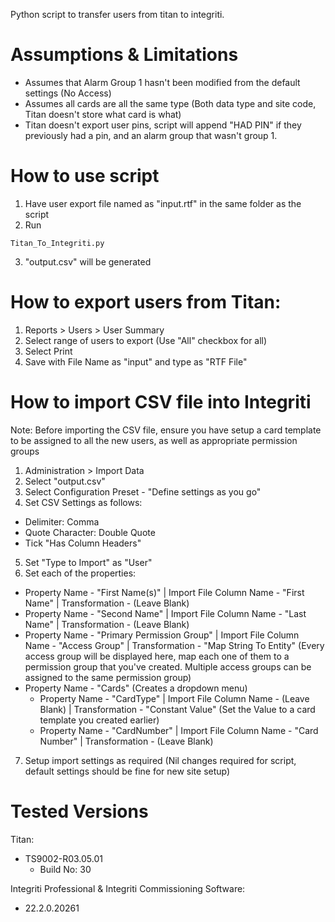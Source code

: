 Python script to transfer users from titan to integriti.

# Assumptions & Limitations
 - Assumes that Alarm Group 1 hasn't been modified from the default settings (No Access)
 - Assumes all cards are all the same type (Both data type and site code, Titan doesn't store what card is what)
 - Titan doesn't export user pins, script will append "HAD PIN" if they previously had a pin, and an alarm group that wasn't group 1.

# How to use script
1. Have user export file named as "input.rtf" in the same folder as the script
2. Run 

`Titan_To_Integriti.py`

3. "output.csv" will be generated

# How to export users from Titan:
1. Reports > Users > User Summary
2. Select range of users to export (Use "All" checkbox for all)
3. Select Print
4. Save with File Name as "input" and type as "RTF File"

# How to import CSV file into Integriti
Note: Before importing the CSV file, ensure you have setup a card template to be assigned to all the new users, as well as appropriate permission groups
1. Administration > Import Data
2. Select "output.csv"
3. Select Configuration Preset - "Define settings as you go"
4. Set CSV Settings as follows:
+ Delimiter: Comma
+ Quote Character: Double Quote
+ Tick "Has Column Headers"
5. Set "Type to Import" as "User"
6. Set each of the properties:
+ Property Name - "First Name(s)" | Import File Column Name - "First Name" | Transformation - (Leave Blank)
+ Property Name - "Second Name" | Import File Column Name - "Last Name" | Transformation - (Leave Blank)
+ Property Name - "Primary Permission Group" | Import File Column Name - "Access Group" | Transformation - "Map String To Entity" (Every access group will be displayed here, map each one of them to a permission group that you've created. Multiple access groups can be assigned to the same permission group)
+ Property Name - "Cards" (Creates a dropdown menu)
   * Property Name - "CardType" | Import File Column Name - (Leave Blank) | Transformation - "Constant Value" (Set the Value to a card template you created earlier)
   * Property Name - "CardNumber" | Import File Column Name - "Card Number" | Transformation - (Leave Blank)

7. Setup import settings as required (Nil changes required for script, default settings should be fine for new site setup)


# Tested Versions
Titan:
+ TS9002-R03.05.01
   * Build No: 30

Integriti Professional & Integriti Commissioning Software:
+ 22.2.0.20261


	
